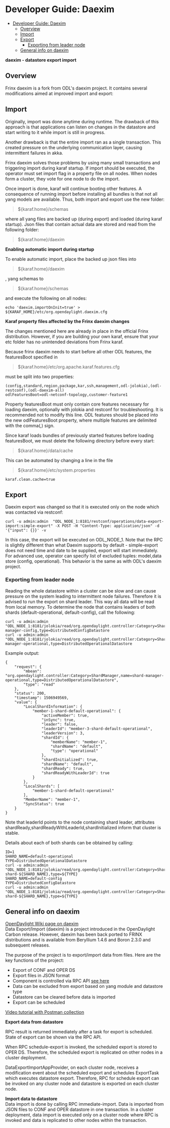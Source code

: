 # Developer Guide: Daexim

<!-- TOC START min:1 max:3 link:true update:true -->
- [Developer Guide: Daexim](#developer-guide-daexim)
  - [Overview](#overview)
  - [Import](#import)
  - [Export](#export)
    - [Exporting from leader node](#exporting-from-leader-node)
  - [General info on daexim](#general-info-on-daexim)

<!-- TOC END -->

**daexim - datastore export import**

## Overview

Frinx daexim is a fork from ODL's daexim project. It contains several modifications aimed at improved import and export:

## Import

Originally, import was done anytime during runtime. The drawback of this approach is that applications can listen on changes in the datastore and start writing to it while import is still in progress.

Another drawback is that the entire import ran as a single transaction. This created pressure on the underlying communication layer, causing intermittent failures in akka.

Frinx daexim solves those problems by using many small transactions and triggering import during karaf startup. If import should be executed, the operator must set import flag in a property file on all nodes. When nodes form a cluster, they vote for one node to do the import.

Once import is done, karaf will continue booting other features. A consequence of running import before installing all bundles is that not all yang models are available. Thus, both import and export use the new folder:

> ${karaf.home}/schemas

where all yang files are backed up (during export) and loaded (during karaf startup). Json files that contain actual data are stored and read from the following folder:

> ${karaf.home}/daexim

**Enabling automatic import during startup**

To enable automatic import, place the backed up json files into

> ${karaf.home}/daexim

, yang schemas to

> ${karaf.home}/schemas

and execute the following on all nodes:

    echo 'daexim.importOnInit=true' > ${KARAF_HOME}/etc/org.opendaylight.daexim.cfg


**Karaf property files affected by the Frinx daexim changes**

The changes mentioned here are already in place in the official Frinx distribution. However, if you are building your own karaf, ensure that your etc folder has no unintended deviations from Frinx karaf.

Because frinx daexim needs to start before all other ODL features, the featuresBoot specified in

> ${karaf.home}/etc/org.apache.karaf.features.cfg

must be split into two properties:

    (config,standard,region,package,kar,ssh,management,odl-jolokia),(odl-restconf),(odl-daexim-all)
    odlFeaturesBoot=odl-netconf-topology,customer-feature1


Property featuresBoot must only contain core features necessary for loading daexim, optionally with jolokia and restconf for troubleshooting. It is recommended not to modify this line. ODL features should be placed into the new odlFeaturesBoot property, where multiple features are delimited with the comma(,) sign.

Since karaf loads bundles of previously started features before loading featuresBoot, we must delete the following directory before every start:

> ${karaf.home}/data/cache

This can be automated by changing a line in the file

> ${karaf.home}/etc/system.properties

    karaf.clean.cache=true


## Export

Daexim export was changed so that it is executed only on the node which was contacted via restconf:

    curl -u admin:admin  "ODL_NODE_1:8181/restconf/operations/data-export-import:simple-export" -X POST -H "Content-Type: application/json" -d '{"input": {}}' -v


In this case, the export will be executed on ODL_NODE_1. Note that the RPC is slightly different than what Daexim supports by default - simple-export does not need time and date to be supplied, export will start immediately. For advanced use, operator can specify list of excluded tuples: model,data store (config, operational). This behavior is the same as with ODL's daexim project.

### Exporting from leader node

Reading the whole datastore within a cluster can be slow and can cause pressure on the system leading to intermittent node failures. Therefore it is advised to run the export on shard leader. This way all data will be read from local memory. To determine the node that contains leaders of both shards (default-operational, default-config), call the following:

    curl -u admin:admin  "ODL_NODE_1:8181/jolokia/read/org.opendaylight.controller:Category=ShardManager,name=shard-manager-config,type=DistributedConfigDatastore
    curl -u admin:admin  "ODL_NODE_1:8181/jolokia/read/org.opendaylight.controller:Category=ShardManager,name=shard-manager-operational,type=DistributedOperationalDatastore


Example output:

    {
        "request": {
            "mbean": "org.opendaylight.controller:Category=ShardManager,name=shard-manager-operational,type=DistributedOperationalDatastore",
            "type": "read"
        },
        "status": 200,
        "timestamp": 1506949569,
        "value": {
            "LocalShardInformation": {
                "member-1-shard-default-operational": {
                    "activeMember": true,
                    "inSync": true,
                    "leader": false,
                    "leaderId": "member-3-shard-default-operational",
                    "leaderVersion": 3,
                    "shardId": {
                        "memberName": "member-1",
                        "shardName": "default",
                        "type": "operational"
                    },
                    "shardInitialized": true,
                    "shardName": "default",
                    "shardReady": true,
                    "shardReadyWithLeaderId": true
                }
            },
            "LocalShards": [
                "member-1-shard-default-operational"
            ],
            "MemberName": "member-1",
            "SyncStatus": true
        }
    }


Note that leaderId points to the node containing shard leader, attributes shardReady,shardReadyWithLeaderId,shardInitialized inform that cluster is stable.

Details about each of both shards can be obtained by calling:

    ID=1
    SHARD_NAME=default-operational
    TYPE=DistributedOperationalDatastore
    curl -u admin:admin  "ODL_NODE_1:8181/jolokia/read/org.opendaylight.controller:Category=Shards,name=member-${ID}-shard-${SHARD_NAME},type=${TYPE}
    SHARD_NAME=default-config
    TYPE=DistributedConfigDatastore
    curl -u admin:admin  "ODL_NODE_1:8181/jolokia/read/org.opendaylight.controller:Category=Shards,name=member-${ID}-shard-${SHARD_NAME},type=${TYPE}


## General info on daexim

[OpenDaylight Wiki page on daexim][1]  
Data Export/Import (daexim) is a project introduced in the OpenDaylight Carbon release. However, daexim has been back ported to FRINX distributions and is available from Beryllium 1.4.6 and Boron 2.3.0 and subsequent releases.

The purpose of the project is to export/import data from files. Here are the key functions of the project:

*   Export of CONF and OPER DS
*   Export files in JSON format
*   Component is controlled via RPC API [see here][2]
*   Data can be excluded from export based on yang module and datastore type
*   Datastore can be cleared before data is imported
*   Export can be scheduled

[Video tutorial with Postman collection][2]

**Export data from datastore**

RPC result is returned immediately after a task for export is scheduled. State of export can be shown via the RPC API.

When RPC schedule-export is invoked, the scheduled export is stored to OPER DS. Therefore, the scheduled export is replicated on other nodes in a cluster deployment.

DataExportImportAppProvider, on each cluster node, receives a modification event about the scheduled export and schedules ExportTask which executes datastore export. Therefore, RPC for schedule export can be invoked on any cluster node and datastore is exported on each cluster node.

**Import data to datastore**  
Data import is done by calling RPC immediate-import. Data is imported from JSON files to CONF and OPER datastore in one transaction. In a cluster deployment, data import is executed only on a cluster node where RPC is invoked and data is replicated to other nodes within the transaction.

 [1]: https://wiki.opendaylight.org/view/Daexim:Main
 [2]: https://www.youtube.com/watch?v=fCWuuS-_xy4
